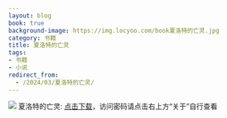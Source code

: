 ```yaml
---
layout: blog
book: true
background-image: https://img.locyoo.com/book夏洛特的亡灵.jpg
category: 书籍
title: 夏洛特的亡灵
tags:
- 书籍
- 小说
redirect_from:
  - /2024/03/夏洛特的亡灵/
---
```

![](https://img.locyoo.com/book夏洛特的亡灵.jpg)
夏洛特的亡灵: <a name = "ref1" href="https://url18.ctfile.com/f/50983618-1380049333-43c8b3?p=3619">点击下载</a>，访问密码请点击右上方“关于”自行查看